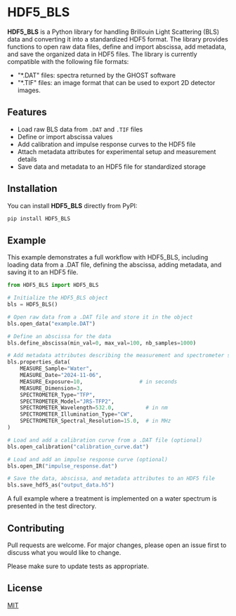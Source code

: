 # HDF5_BLS

**HDF5_BLS** is a Python library for handling Brillouin Light Scattering (BLS) data and converting it into a standardized HDF5 format. The library provides functions to open raw data files, define and import abscissa, add metadata, and save the organized data in HDF5 files.
The library is currently compatible with the following file formats:
- "*.DAT" files: spectra returned by the GHOST software
- "*.TIF" files: an image format that can be used to export 2D detector images.

## Features

- Load raw BLS data from `.DAT` and `.TIF` files
- Define or import abscissa values
- Add calibration and impulse response curves to the HDF5 file
- Attach metadata attributes for experimental setup and measurement details
- Save data and metadata to an HDF5 file for standardized storage

## Installation

You can install **HDF5_BLS** directly from PyPI:

```bash
pip install HDF5_BLS
```

## Example

This example demonstrates a full workflow with HDF5_BLS, including loading data from a .DAT file, defining the abscissa, adding metadata, and saving it to an HDF5 file.

```python
from HDF5_BLS import HDF5_BLS

# Initialize the HDF5_BLS object
bls = HDF5_BLS()

# Open raw data from a .DAT file and store it in the object
bls.open_data("example.DAT")

# Define an abscissa for the data
bls.define_abscissa(min_val=0, max_val=100, nb_samples=1000)

# Add metadata attributes describing the measurement and spectrometer settings
bls.properties_data(
    MEASURE_Sample="Water",
    MEASURE_Date="2024-11-06",
    MEASURE_Exposure=10,                  # in seconds
    MEASURE_Dimension=3,
    SPECTROMETER_Type="TFP",
    SPECTROMETER_Model="JRS-TFP2",
    SPECTROMETER_Wavelength=532.0,          # in nm
    SPECTROMETER_Illumination_Type="CW",
    SPECTROMETER_Spectral_Resolution=15.0,  # in MHz
)

# Load and add a calibration curve from a .DAT file (optional)
bls.open_calibration("calibration_curve.dat")

# Load and add an impulse response curve (optional)
bls.open_IR("impulse_response.dat")

# Save the data, abscissa, and metadata attributes to an HDF5 file
bls.save_hdf5_as("output_data.h5")
```

A full example where a treatment is implemented on a water spectrum is presented in the test directory.

## Contributing

Pull requests are welcome. For major changes, please open an issue first
to discuss what you would like to change.

Please make sure to update tests as appropriate.

## License

[MIT](https://choosealicense.com/licenses/mit/)